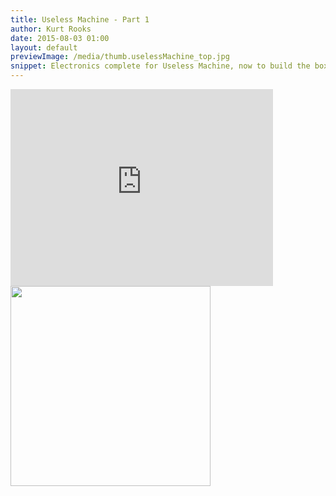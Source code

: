 ```yaml
---
title: Useless Machine - Part 1
author: Kurt Rooks
date: 2015-08-03 01:00 
layout: default
previewImage: /media/thumb.uselessMachine_top.jpg
snippet: Electronics complete for Useless Machine, now to build the box
---
```


<div class="youtubevideowrap">
<div class="video-container">
<iframe width="420" height="315" src="https://www.youtube.com/embed/A7K5fUR73u0" frameborder="0" allowfullscreen></iframe>
</div>
</div>

<div class="entryHalf"><a href="/media/uselessMachine_top.jpg"><img class="left" src="/media/thumb.uselessMachine_top.jpg" height="320"></a></div>
